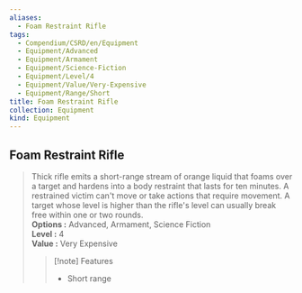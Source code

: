 ```yaml
---
aliases:
  - Foam Restraint Rifle
tags:
  - Compendium/CSRD/en/Equipment
  - Equipment/Advanced
  - Equipment/Armament
  - Equipment/Science-Fiction
  - Equipment/Level/4
  - Equipment/Value/Very-Expensive
  - Equipment/Range/Short
title: Foam Restraint Rifle
collection: Equipment
kind: Equipment
---
```

## Foam Restraint Rifle  
  
>Thick rifle emits a short-range stream of orange liquid that foams over a target and hardens into a body restraint that lasts for ten minutes. A restrained victim can't move or take actions that require movement. A target whose level is higher than the rifle's level can usually break free within one or two rounds.  
> **Options :** Advanced, Armament, Science Fiction  
> **Level :** 4  
> **Value :** Very Expensive  
>>[!note] Features  
>> - Short range